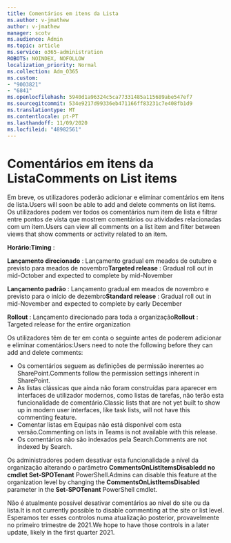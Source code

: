 ```yaml
---
title: Comentários em itens da Lista
ms.author: v-jmathew
author: v-jmathew
manager: scotv
ms.audience: Admin
ms.topic: article
ms.service: o365-administration
ROBOTS: NOINDEX, NOFOLLOW
localization_priority: Normal
ms.collection: Adm_O365
ms.custom:
- "9003821"
- "6841"
ms.openlocfilehash: 5940d1a96324c5ca77331485a115689abe547ef7
ms.sourcegitcommit: 534e9217d99336eb471166ff83231c7e408fb1d9
ms.translationtype: MT
ms.contentlocale: pt-PT
ms.lasthandoff: 11/09/2020
ms.locfileid: "48982561"
---
```

# <a name="comments-on-list-items"></a><span data-ttu-id="9a537-102">Comentários em itens da Lista</span><span class="sxs-lookup"><span data-stu-id="9a537-102">Comments on List items</span></span>

<span data-ttu-id="9a537-103">Em breve, os utilizadores poderão adicionar e eliminar comentários em itens de lista.</span><span class="sxs-lookup"><span data-stu-id="9a537-103">Users will soon be able to add and delete comments on list items.</span></span> <span data-ttu-id="9a537-104">Os utilizadores podem ver todos os comentários num item de lista e filtrar entre pontos de vista que mostrem comentários ou atividades relacionadas com um item.</span><span class="sxs-lookup"><span data-stu-id="9a537-104">Users can view all comments on a list item and filter between views that show comments or activity related to an item.</span></span>

<span data-ttu-id="9a537-105">**Horário:**</span><span class="sxs-lookup"><span data-stu-id="9a537-105">**Timing** :</span></span>

<span data-ttu-id="9a537-106">**Lançamento direcionado** : Lançamento gradual em meados de outubro e previsto para meados de novembro</span><span class="sxs-lookup"><span data-stu-id="9a537-106">**Targeted release** : Gradual roll out in mid-October and expected to complete by mid-November</span></span>

<span data-ttu-id="9a537-107">**Lançamento padrão** : Lançamento gradual em meados de novembro e previsto para o início de dezembro</span><span class="sxs-lookup"><span data-stu-id="9a537-107">**Standard release** : Gradual roll out in mid-November and expected to complete by early December</span></span>

<span data-ttu-id="9a537-108">**Rollout** : Lançamento direcionado para toda a organização</span><span class="sxs-lookup"><span data-stu-id="9a537-108">**Rollout** : Targeted release for the entire organization</span></span>

<span data-ttu-id="9a537-109">Os utilizadores têm de ter em conta o seguinte antes de poderem adicionar e eliminar comentários:</span><span class="sxs-lookup"><span data-stu-id="9a537-109">Users need to note the following before they can add and delete comments:</span></span>

- <span data-ttu-id="9a537-110">Os comentários seguem as definições de permissão inerentes ao SharePoint.</span><span class="sxs-lookup"><span data-stu-id="9a537-110">Comments follow the permission settings inherent in SharePoint.</span></span>
- <span data-ttu-id="9a537-111">As listas clássicas que ainda não foram construídas para aparecer em interfaces de utilizador modernos, como listas de tarefas, não terão esta funcionalidade de comentário.</span><span class="sxs-lookup"><span data-stu-id="9a537-111">Classic lists that are not yet built to show up in modern user interfaces, like task lists, will not have this commenting feature.</span></span>
- <span data-ttu-id="9a537-112">Comentar listas em Equipas não está disponível com esta versão.</span><span class="sxs-lookup"><span data-stu-id="9a537-112">Commenting on lists in Teams is not available with this release.</span></span>
- <span data-ttu-id="9a537-113">Os comentários não são indexados pela Search.</span><span class="sxs-lookup"><span data-stu-id="9a537-113">Comments are not indexed by Search.</span></span>

<span data-ttu-id="9a537-114">Os administradores podem desativar esta funcionalidade a nível da organização alterando o parâmetro **CommentsOnListItemsDisabledd no** **cmdlet Set-SPOTenant** PowerShell.</span><span class="sxs-lookup"><span data-stu-id="9a537-114">Admins can disable this feature at the organization level by changing the **CommentsOnListItemsDisabled** parameter in the **Set-SPOTenant** PowerShell cmdlet.</span></span>

<span data-ttu-id="9a537-115">Não é atualmente possível desativar comentários ao nível do site ou da lista.</span><span class="sxs-lookup"><span data-stu-id="9a537-115">It is not currently possible to disable commenting at the site or list level.</span></span> <span data-ttu-id="9a537-116">Esperamos ter esses controlos numa atualização posterior, provavelmente no primeiro trimestre de 2021.</span><span class="sxs-lookup"><span data-stu-id="9a537-116">We hope to have those controls in a later update, likely in the first quarter 2021.</span></span>
